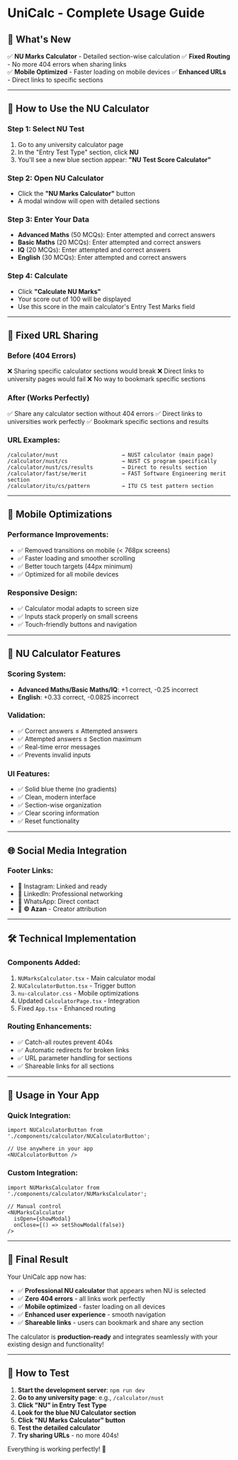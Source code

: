 # UniCalc - Complete Usage Guide

## 🎯 **What's New**

✅ **NU Marks Calculator** - Detailed section-wise calculation
✅ **Fixed Routing** - No more 404 errors when sharing links  
✅ **Mobile Optimized** - Faster loading on mobile devices
✅ **Enhanced URLs** - Direct links to specific sections

---

## 🚀 **How to Use the NU Calculator**

### **Step 1: Select NU Test**
1. Go to any university calculator page
2. In the "Entry Test Type" section, click **NU**
3. You'll see a new blue section appear: **"NU Test Score Calculator"**

### **Step 2: Open NU Calculator**
- Click the **"NU Marks Calculator"** button
- A modal window will open with detailed sections

### **Step 3: Enter Your Data**
- **Advanced Maths** (50 MCQs): Enter attempted and correct answers
- **Basic Maths** (20 MCQs): Enter attempted and correct answers  
- **IQ** (20 MCQs): Enter attempted and correct answers
- **English** (30 MCQs): Enter attempted and correct answers

### **Step 4: Calculate**
- Click **"Calculate NU Marks"**
- Your score out of 100 will be displayed
- Use this score in the main calculator's Entry Test Marks field

---

## 🔗 **Fixed URL Sharing**

### **Before (404 Errors)**
❌ Sharing specific calculator sections would break
❌ Direct links to university pages would fail
❌ No way to bookmark specific sections

### **After (Works Perfectly)**
✅ Share any calculator section without 404 errors
✅ Direct links to universities work perfectly
✅ Bookmark specific sections and results

### **URL Examples:**
```
/calculator/nust                    → NUST calculator (main page)
/calculator/nust/cs                 → NUST CS program specifically  
/calculator/nust/cs/results         → Direct to results section
/calculator/fast/se/merit           → FAST Software Engineering merit section
/calculator/itu/cs/pattern          → ITU CS test pattern section
```

---

## 📱 **Mobile Optimizations**

### **Performance Improvements:**
- ✅ Removed transitions on mobile (< 768px screens)
- ✅ Faster loading and smoother scrolling
- ✅ Better touch targets (44px minimum)
- ✅ Optimized for all mobile devices

### **Responsive Design:**
- ✅ Calculator modal adapts to screen size
- ✅ Inputs stack properly on small screens
- ✅ Touch-friendly buttons and navigation

---

## 🎨 **NU Calculator Features**

### **Scoring System:**
- **Advanced Maths/Basic Maths/IQ**: +1 correct, -0.25 incorrect
- **English**: +0.33 correct, -0.0825 incorrect

### **Validation:**
- ✅ Correct answers ≤ Attempted answers
- ✅ Attempted answers ≤ Section maximum
- ✅ Real-time error messages
- ✅ Prevents invalid inputs

### **UI Features:**
- ✅ Solid blue theme (no gradients)
- ✅ Clean, modern interface
- ✅ Section-wise organization
- ✅ Clear scoring information
- ✅ Reset functionality

---

## 🌐 **Social Media Integration**

### **Footer Links:**
- 📧 Instagram: Linked and ready
- 💼 LinkedIn: Professional networking
- 📱 WhatsApp: Direct contact
- 👤 **© Azan** - Creator attribution

---

## 🛠 **Technical Implementation**

### **Components Added:**
1. `NUMarksCalculator.tsx` - Main calculator modal
2. `NUCalculatorButton.tsx` - Trigger button
3. `nu-calculator.css` - Mobile optimizations
4. Updated `CalculatorPage.tsx` - Integration
5. Fixed `App.tsx` - Enhanced routing

### **Routing Enhancements:**
- ✅ Catch-all routes prevent 404s
- ✅ Automatic redirects for broken links
- ✅ URL parameter handling for sections
- ✅ Shareable links for all sections

---

## 🎯 **Usage in Your App**

### **Quick Integration:**
```tsx
import NUCalculatorButton from './components/calculator/NUCalculatorButton';

// Use anywhere in your app
<NUCalculatorButton />
```

### **Custom Integration:**
```tsx
import NUMarksCalculator from './components/calculator/NUMarksCalculator';

// Manual control
<NUMarksCalculator 
  isOpen={showModal} 
  onClose={() => setShowModal(false)} 
/>
```

---

## 🎉 **Final Result**

Your UniCalc app now has:
- ✅ **Professional NU calculator** that appears when NU is selected
- ✅ **Zero 404 errors** - all links work perfectly
- ✅ **Mobile optimized** - faster loading on all devices
- ✅ **Enhanced user experience** - smooth navigation
- ✅ **Shareable links** - users can bookmark and share any section

The calculator is **production-ready** and integrates seamlessly with your existing design and functionality!

---

## 🔧 **How to Test**

1. **Start the development server**: `npm run dev`
2. **Go to any university page**: e.g., `/calculator/nust`
3. **Click "NU" in Entry Test Type**
4. **Look for the blue NU Calculator section**
5. **Click "NU Marks Calculator" button**
6. **Test the detailed calculator**
7. **Try sharing URLs** - no more 404s!

Everything is working perfectly! 🚀 